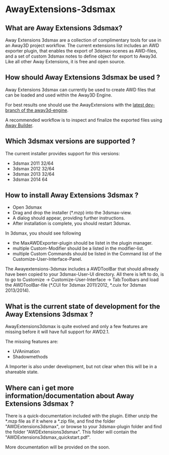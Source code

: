 AwayExtensions-3dsmax
=====================


## What are Away Extensions 3dsmax?

Away Extensions 3dsmax are a collection of complimentary tools for use in an Away3D project workflow. 
The current extensions list includes an AWD exporter plugin, that enables the export of 3dsmax-scenes as AWD-files, 
and a set of custom 3dsmax notes to define object for export to Away3d.
Like all other Away Extensions, it is free and open source. 


## How should Away Extensions 3dsmax be used ?

Away Extensions 3dsmax can currently be used to create AWD files that can be loaded and used within the Away3D Engine. 

For best results one should use the AwayExtensions with the [latest dev-branch of the away3d-engine](https://github.com/away3d/away3d-core-fp11/tree/dev).

A recommended workflow is to inspect and finalize the exported files using [Away Builder](http://www.awaytools.com/awaybuilder).

## Which 3dsmax versions are supported ?

The current installer provides support for this versions:
* 3dsmax 2011 32/64
* 3dsmax 2012 32/64
* 3dsmax 2013 32/64
* 3dsmax 2014 64

## How to install Away Extensions 3dsmax ?

* Open 3dsmax
* Drag and drop the installer (*.mzp) into the 3dsmax-view.
* A dialog should appear, providing further instructions.
* After installation is complete, you should restart 3dsmax.

In 3dsmax, you should see following 
* the MaxAWDExporter-plugin should be listet in the plugin manager.
* multiple Custom-Modifier should be a listed in the modifier-list.
* multiple Custom Commands should be listed in the Command list of the Customize-User-Interface-Panel.

The Awayextensions-3dsmax includes a AWDToolBar that should allready have been copied to your 3dsmax-User-UI directory.
All there is left to do, is to go to Customize -> Customize-User-Interface -> Tab:Toolbars and load the AWDToolBar-file 
(*.CUI for 3dsmax 2011/2012, *.cuix for 3dsmax 2013/2014).

 
## What is the current state of development for the Away Extensions 3dsmax ?

AwayExtensions3dsmax is quite evolved and only a few features are missing before it will have full support for AWD2.1. 

The missing features are:
* UVAnimation
* Shadowmethods

A Importer is also under development, but not clear when this will be in a shareable state.


## Where can i get more information/documentation about Away Extensions 3dsmax ?

There is a quick-documentation included with the plugin.
Either unzip the *.mzp file as if it where a *.zip file, and find the folder "AWDExtensions3dsmax",
or browse to your 3dsmax-plugin folder and find the folder "AWDExtensions3dsmax".
This folder will contain the "AWDExtensions3dsmax_quickstart.pdf".

More documentation will be provided on the soon.


